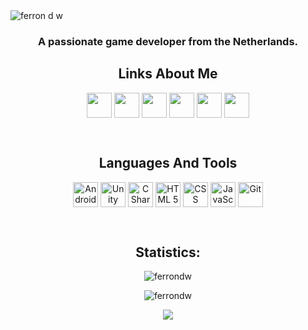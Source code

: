 <img align="center" src="https://github.com/ferrondw/ferrondw/assets/145978195/41ce9224-5261-4643-b963-3fbb64a3f2fd" alt="ferron d w"/>

<h3 align="center">A passionate game developer from the Netherlands.</h3>

<h2 align="center">Links About Me</h3>
<p align="center">
<a href="https://discord.gg/6FwTHR3qpn" target="blank"><img align="center" src="https://github.com/ferrondw/ferrondw/assets/145978195/2a89bdcd-0f15-435a-b7c8-d97c1ac30ef6" height="40" width="40" /></a>
<a href="https://play.google.com/store/apps/developer?id=Yakanashe" target="blank"><img align="center" src="https://github.com/ferrondw/ferrondw/assets/145978195/b64db99d-1712-4d42-ba8f-13d9ab2020ac" height="40" width="40" /></a>
<a href="https://yakanashe.itch.io/" target="blank"><img align="center" src="https://github.com/ferrondw/ferrondw/assets/145978195/674894da-7302-4083-9f94-f39e383e1454" height="40" width="40" /></a>
<a href="https://www.youtube.com/channel/UCIhnRc0IVlZXscjgm_14iiQ" target="blank"><img align="center" src="https://github.com/ferrondw/ferrondw/assets/145978195/d0436012-9a0b-4186-88d1-eb63d082fbf3" height="40" width="40" /></a>
<a href="https://www.linkedin.com/in/ferrondewitte/" target="blank"><img align="center" src="https://github.com/ferrondw/ferrondw/assets/145978195/2c94d86c-1569-4670-b604-7f279ba1bbf2" height="40" width="40" /></a>
<a href="https://37308.hosts2.ma-cloud.nl/p2/" target="blank"><img align="center" src="https://github.com/ferrondw/ferrondw/assets/145978195/ba7fc32c-b611-4a57-8f46-857f66388f75" height="40" width="40" /></a>
</p>

<br>

<h2 align="center">Languages And Tools</h3>
<p align="center">
<img alt="Android" align="center" src="https://github.com/ferrondw/ferrondw/assets/145978195/bb4af867-e44e-4ad3-8d8a-04bd79052cbf" height="40" width="40" />
<img alt="Unity" align="center" src="https://github.com/ferrondw/ferrondw/assets/145978195/0f303fd8-fb0f-4fc3-a50d-9a050df2d1cf" height="40" width="40" />
<img alt="C Sharp" align="center" src="https://github.com/ferrondw/ferrondw/assets/145978195/ad4d9b0e-de1a-49b6-82c7-5ec2d7bbef06" height="40" width="40" />
<img alt="HTML 5" align="center" src="https://github.com/ferrondw/ferrondw/assets/145978195/b93b69b9-9d68-4d71-855e-fb7c20869150" height="40" width="40" />
<img alt="CSS" align="center" src="https://github.com/ferrondw/ferrondw/assets/145978195/44b98853-9043-4088-b88c-529ccb393d6c" height="40" width="40" />
<img alt="JavaScript" align="center" src="https://github.com/ferrondw/ferrondw/assets/145978195/1706bb75-6cdd-4cd2-8828-c9dadd3cb4dc" height="40" width="40" />
<img alt="Git" align="center" src="https://github.com/ferrondw/ferrondw/assets/145978195/bfdb4c72-cbca-42c2-87bc-5bad9858960b" height="40" width="40" />
</p>

<br>

<h2 align="center">Statistics:</h3>
<p align="center"> <img src="https://komarev.com/ghpvc/?username=ferrondw&label=Profile%20views&color=0e75b6&style=flat" alt="ferrondw" /> </p>
<p align="center"><img src="https://github-readme-stats.vercel.app/api?username=ferrondw&theme=dark#gh-dark-mode-only&show_icons=true&locale=en" alt="ferrondw" /></p>
<p align="center"><img src="https://github-readme-stats.vercel.app/api/top-langs/?username=ferrondw&layout=compact&theme=dark#gh-dark-mode-only"></p>
